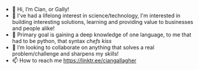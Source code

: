 - 👋 Hi, I’m Cian, or Gally!
- 👀 I've had a lifelong interest in science/technology, I'm interested in building interesting solutions, learning and providing value to businesses and people alike! 
- 🌱 Primary goal is gaining a deep knowledge of one language, to me that had to be python, that syntax *chefs kiss*
- 💞️ I’m looking to collaborate on anything that solves a real problem/challenge and sharpens my skills!
- 📫 How to reach me https://linktr.ee/ciangallagher
